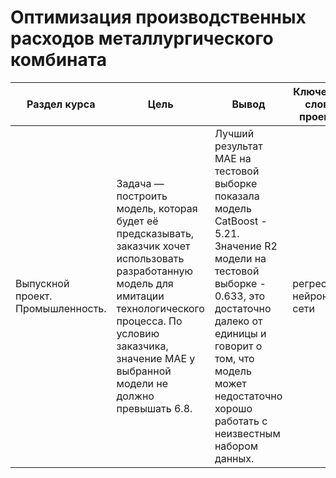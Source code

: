# Оптимизация производственных расходов металлургического комбината

Раздел курса | Цель | Вывод| Ключевые слова проекта | Используемые библиотеки
------------- |----------------| ---------------- | ---------------- | -----------------------
Выпускной проект. Промышлeнность. | Задача — построить модель, которая будет её предсказывать, заказчик хочет использовать разработанную модель для имитации технологического процесса. По условию заказчика, значение МАЕ у выбранной модели не должно превышать 6.8. |Лучший результат MAE на тестовой выборке показала модель CatBoost - 5.21. Значение R2 модели на тестовой выборке - 0.633, это достаточно далеко от единицы и говорит о том, что модель может недостаточно хорошо работать с неизвестным набором данных.|  регрессия, нейронные сети | `SQL`,`matplotlib`, `seaborn`,`sklearn`, `Python`
